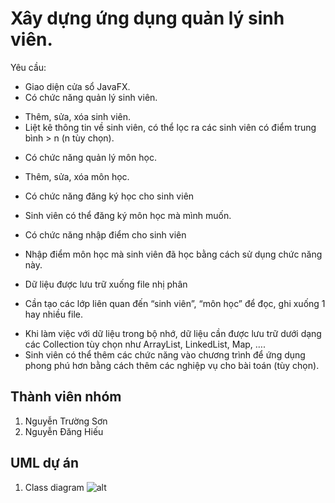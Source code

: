 # Xây dựng ứng dụng quản lý sinh viên.
Yêu cầu:
- Giao diện cửa sổ JavaFX.
- Có chức năng quản lý sinh viên.
+ Thêm, sửa, xóa sinh viên.
+ Liệt kê thông tin về sinh viên, có thể lọc ra các sinh viên có điểm trung bình > n (n tùy chọn).
- Có chức năng quản lý môn học.
+ Thêm, sửa, xóa môn học.
- Có chức năng đăng ký học cho sinh viên
+ Sinh viên có thể đăng ký môn học mà mình muốn.
- Có chức năng nhập điểm cho sinh viên
+ Nhập điểm môn học mà sinh viên đã học bằng cách sử dụng chức năng này.
- Dữ liệu được lưu trữ xuống file nhị phân
+ Cần tạo các lớp liên quan đến “sinh viên”, “môn học” để đọc, ghi xuống 1 hay nhiều file.
- Khi làm việc với dữ liệu trong bộ nhớ, dữ liệu cần được lưu trữ dưới dạng các Collection tùy chọn
như ArrayList, LinkedList, Map, ….
- Sinh viên có thể thêm các chức năng vào chương trình để ứng dụng phong phú hơn bằng cách thêm
các nghiệp vụ cho bài toán (tùy chọn).
## Thành viên nhóm
1. Nguyễn Trường Sơn
2. Nguyễn Đăng Hiếu
## UML dự án
1. Class diagram
  ![alt](https://github.com/ToiTenSon/oop_group6_n03/blob/main/img/105447.png)
